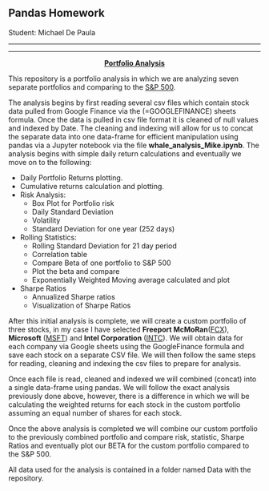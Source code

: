 ## Pandas Homework

Student: Michael De Paula

---
---
<p align="center">
 <ins><b>Portfolio Analysis</b><br><ins>
</p>


This repository is a portfolio analysis in which we are analyzing seven separate portfolios and comparing to the [S&P 500](https://www.google.com/finance/quote/.INX:INDEXSP). 

The analysis begins by first reading several csv files which contain stock data pulled from Google Finance via the (=GOOGLEFINANCE) sheets formula. 
Once the data is pulled in csv file format it is cleaned of null values and indexed by Date. 
The cleaning and indexing will allow for us to concat the separate data into one data-frame for efficient manipulation using pandas via a Jupyter notebook via the file __whale_analysis_Mike.ipynb__.
The analysis begins with simple daily return calculations and eventually we move on to the following:

- Daily Portfolio Returns plotting.
- Cumulative returns calculation and plotting.
- Risk Analysis:
    - Box Plot for Portfolio risk
    - Daily Standard Deviation
    - Volatility
    - Standard Deviation for one year (252 days)
- Rolling Statistics:
    - Rolling Standard Deviation for 21 day period
    - Correlation table
    - Compare Beta of one portfolio to S&P 500
    - Plot the beta and compare 
    - Exponentially Weighted Moving average calculated and plot
- Sharpe Ratios
    - Annualized Sharpe ratios
    - Visualization of Sharpe Ratios

After this initial analysis is complete, we will create a custom portfolio of three stocks, in my case I have selected __Freeport McMoRan__([FCX](https://www.google.com/finance/quote/FCX:NYSE)), __Microsoft__ ([MSFT](https://www.google.com/finance/quote/MSFT:NASDAQ)) and __Intel Corporation__ ([INTC](https://www.google.com/finance/quote/INTC:NASDAQ)). We will obtain data for each company via Google sheets using the GoogleFinance formula and save each stock on a separate CSV file. We will then follow the same steps for reading, cleaning and indexing the csv files to prepare for analysis.

Once each file is read, cleaned and indexed we will combined (concat) into a single data-frame using pandas. We will follow the exact analysis previously done above, however, there is a difference in which we will be calculating the weighted returns for each stock in the custom portfolio assuming an equal number of shares for each stock. 

Once the above analysis is completed we will combine our custom portfolio to the previously combined portfolio and compare risk, statistic, Sharpe Ratios and eventually plot our BETA for the custom portfolio compared to the S&P 500. 

All data used for the analysis is contained in a folder named Data with the repository.



